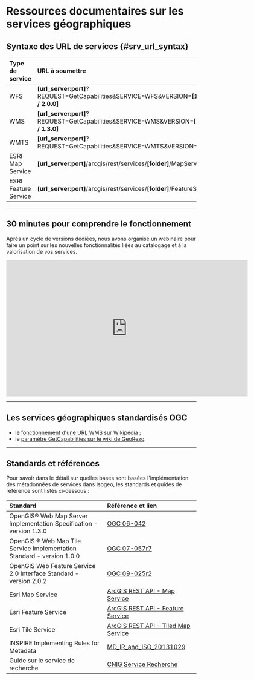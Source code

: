 # Ressources documentaires sur les services géographiques

## Syntaxe des URL de services {#srv_url_syntax}

| Type de service      | URL à soumettre                              										   |
| :------------------- | :------------------------------------------------------------------------------------ |
| WFS                  | **[url_server:port]**?REQUEST=GetCapabilities&SERVICE=WFS&VERSION=**[1.1.0 / 2.0.0]** |
| WMS                  | **[url_server:port]**?REQUEST=GetCapabilities&SERVICE=WMS&VERSION=**[1.1.1 / 1.3.0]** |
| WMTS                 | **[url_server:port]**?REQUEST=GetCapabilities&SERVICE=WMTS&VERSION=1.0.0 			   |
| ESRI Map Service     | **[url_server:port]**/arcgis/rest/services/**[folder]**/MapServer 					   |
| ESRI Feature Service | **[url_server:port]**/arcgis/rest/services/**[folder]**/FeatureServer 				   |


____

## 30 minutes pour comprendre le fonctionnement

Après un cycle de versions dédiées, nous avons organisé un webinaire pour faire un point sur les nouvelles fonctionnalités liées au catalogage et à la valorisation de vos services.

<iframe width="640" height="360" src="https://www.youtube.com/embed/QvVlitVdKUU" frameborder="0" allowfullscreen></iframe>

____

## Les services géographiques standardisés OGC

* le [fonctionnement d'une URL WMS sur Wikipédia](https://fr.wikipedia.org/wiki/Web_Map_Service) ;
* le [paramètre GetCapabilities sur le wiki de GeoRezo](http://georezo.net/wiki/main/standards/wms#les_operations_du_wms).

____

## Standards et références

Pour savoir dans le détail sur quelles bases sont basées l'implémentation des métadonnées de services dans Isogeo, les standards et guides de référence sont listés ci-dessous :

| Standard  | Référence et lien 								|
| :-------- | :------------------------------------------------ |
| OpenGIS® Web Map Server Implementation Specification - version 1.3.0 | [OGC 06-042](http://portal.opengeospatial.org/files/?artifact_id=14416) |
| OpenGIS ® Web Map Tile Service Implementation Standard - version 1.0.0 | [OGC 07-057r7](http://portal.opengeospatial.org/files/?artifact_id=35326) |
| OpenGIS Web Feature Service 2.0 Interface Standard - version 2.0.2 | [OGC 09-025r2](http://docs.opengeospatial.org/is/09-025r2/09-025r2.html) |
| Esri Map Service | [ArcGIS REST API - Map Service](http://resources.arcgis.com/en/help/arcgis-rest-api/#/Map_Service/02r3000000w2000000/) |
| Esri Feature Service | [ArcGIS REST API - Feature Service](http://resources.arcgis.com/en/help/arcgis-rest-api/#/Feature_Service/02r3000000z2000000/) |
| Esri Tile Service | [ArcGIS REST API - Tiled Map Service](http://resources.arcgis.com/en/help/arcgis-rest-api/#/WMTS_Map_Service/02r300000100000000/) |
| INSPIRE Implementing Rules for Metadata | [MD_IR_and_ISO_20131029](http://inspire.jrc.ec.europa.eu/documents/Metadata/MD_IR_and_ISO_20131029.pdf) |
| Guide sur le service de recherche | [CNIG Service Recherche](http://cnig.gouv.fr/wp-content/uploads/2015/Guide-recherche-INSPIRE1.htm) |
